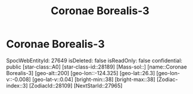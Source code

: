 ﻿---
title: "Coronae Borealis-3"
location: [26.3,-124.325,200]
type: Station
tags:
- astro/Star

---

# Coronae Borealis-3

SpocWebEntityId: 27649
isDeleted: false
isReadOnly: false
confidential: public
[star-class::A0]
[star-class-id::28189]
[Mass-sol::]
[name::Coronae Borealis-3]
[geo-alt::200]
[geo-lon::-124.325]
[geo-lat::26.3]
[geo-lon-v::-0.008]
[geo-lat-v::0.04]
[bright-min::38]
[bright-max::38]
[Zodiac-index::3]
[ZodiacId::28109]
[NextStarId::27965]

